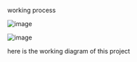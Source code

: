 working process

![image](https://user-images.githubusercontent.com/94339311/144111532-11f87567-28a6-438d-98a9-0dc4310a67a1.png)

![image](https://user-images.githubusercontent.com/94339311/143895481-bf952d69-f6e0-46e6-b097-00667a4dbe96.png)

here is the working diagram of this project
